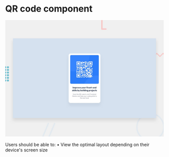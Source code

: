 # QR code component

![Design preview for the QR code component coding challenge](./design/desktop-preview.jpg)

Users should be able to:
• View the optimal layout depending on their device's screen size
